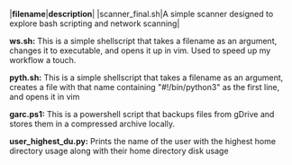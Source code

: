|**filename**|**description**|
|scanner_final.sh|A simple scanner designed to explore bash scripting and network scanning|




**ws.sh:** This is a simple shellscript that takes a filename as an argument, changes it to executable, and opens it up in vim.
Used to speed up my workflow a touch.

**pyth.sh:** This is a simple shellscript that takes a filename as an argument, creates a file with that name containing "#!/bin/python3" as the first line, and opens it in vim

**garc.ps1:** This is a powershell script that backups files from gDrive and stores them in a compressed archive locally.

**user_highest_du.py:** Prints the name of the user with the highest home directory usage along with their home directory disk usage
